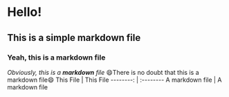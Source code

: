 # Hello!
## This is a simple markdown file
### Yeah, this is a markdown file
_Obviously, this is a **markdown** file_
:smile:There is no doubt that this is a markdown file:smile:
This File | This File
--------: | :--------
A markdown file | A markdown file

